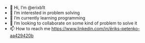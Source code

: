 - 👋 Hi, I’m @erixb1t
- 👀 I’m interested in problem solving
- 🌱 I’m currently learning programming
- 💞️ I’m looking to collaborate on some kind of problem to solve it
- 📫 How to reach me https://www.linkedin.com/in/ēriks-petenko-aa429420b

<!---
erixb1t/erixb1t is a ✨ special ✨ repository because its `README.md` (this file) appears on your GitHub profile.
You can click the Preview link to take a look at your changes.
--->
